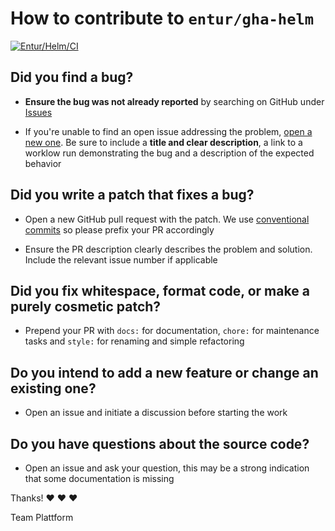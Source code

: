 # How to contribute to `entur/gha-helm`

[![Entur/Helm/CI](https://github.com/entur/gha-helm/actions/workflows/ci.yml/badge.svg?event=pull_request)](https://github.com/entur/gha-helm/actions/workflows/ci.yml)

## **Did you find a bug?**

- **Ensure the bug was not already reported** by searching on GitHub under [Issues](https://github.com/entur/gha-helm/issues)

- If you're unable to find an open issue addressing the problem, [open a new one](https://github.com/entur/gha-helm/issues/new). Be sure to include a **title and clear description**, a link to a worklow run demonstrating the bug and a description of the expected behavior

## **Did you write a patch that fixes a bug?**

- Open a new GitHub pull request with the patch. We use [conventional commits](https://www.conventionalcommits.org/en/v1.0.0/) so please prefix your PR accordingly

- Ensure the PR description clearly describes the problem and solution. Include the relevant issue number if applicable

## **Did you fix whitespace, format code, or make a purely cosmetic patch?**

- Prepend your PR with `docs:` for documentation, `chore:` for maintenance tasks and `style:` for renaming and simple refactoring

## **Do you intend to add a new feature or change an existing one?**

- Open an issue and initiate a discussion before starting the work

## **Do you have questions about the source code?**

- Open an issue and ask your question, this may be a strong indication that some documentation is missing

Thanks! :heart: :heart: :heart:

Team Plattform
